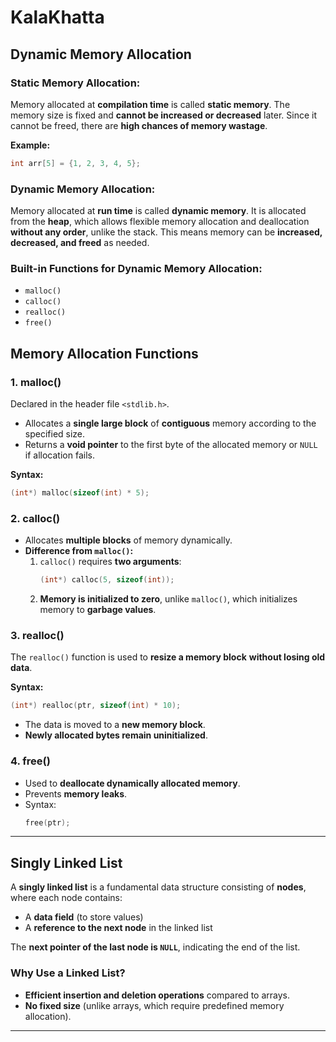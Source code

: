 # KalaKhatta

## Dynamic Memory Allocation

### **Static Memory Allocation:**
Memory allocated at **compilation time** is called **static memory**. The memory size is fixed and **cannot be increased or decreased** later. Since it cannot be freed, there are **high chances of memory wastage**.

**Example:**
```c
int arr[5] = {1, 2, 3, 4, 5};
```

### **Dynamic Memory Allocation:**
Memory allocated at **run time** is called **dynamic memory**. It is allocated from the **heap**, which allows flexible memory allocation and deallocation **without any order**, unlike the stack. This means memory can be **increased, decreased, and freed** as needed.

### **Built-in Functions for Dynamic Memory Allocation:**
- `malloc()`
- `calloc()`
- `realloc()`
- `free()`

## **Memory Allocation Functions**

### **1. malloc()**
Declared in the header file `<stdlib.h>`.

- Allocates a **single large block** of **contiguous** memory according to the specified size.
- Returns a **void pointer** to the first byte of the allocated memory or `NULL` if allocation fails.

**Syntax:**
```c
(int*) malloc(sizeof(int) * 5);
```

### **2. calloc()**
- Allocates **multiple blocks** of memory dynamically.
- **Difference from `malloc()`:**
  1. `calloc()` requires **two arguments**:
     ```c
     (int*) calloc(5, sizeof(int));
     ```
  2. **Memory is initialized to zero**, unlike `malloc()`, which initializes memory to **garbage values**.

### **3. realloc()**
The `realloc()` function is used to **resize a memory block** **without losing old data**.

**Syntax:**
```c
(int*) realloc(ptr, sizeof(int) * 10);
```

- The data is moved to a **new memory block**.
- **Newly allocated bytes remain uninitialized**.

### **4. free()**
- Used to **deallocate dynamically allocated memory**.
- Prevents **memory leaks**.
- Syntax:
  ```c
  free(ptr);
  ```

---

## **Singly Linked List**
A **singly linked list** is a fundamental data structure consisting of **nodes**, where each node contains:
- A **data field** (to store values)
- A **reference to the next node** in the linked list

The **next pointer of the last node is `NULL`**, indicating the end of the list.

### **Why Use a Linked List?**
- **Efficient insertion and deletion operations** compared to arrays.
- **No fixed size** (unlike arrays, which require predefined memory allocation).

---


